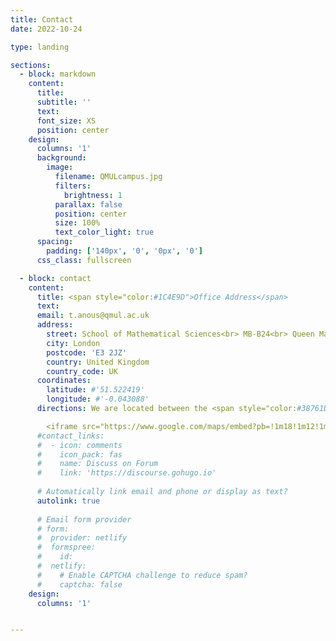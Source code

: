 ```yaml
---
title: Contact
date: 2022-10-24

type: landing

sections:
  - block: markdown
    content:
      title: 
      subtitle: ''
      text: 
      font_size: XS
      position: center
    design:
      columns: '1'
      background:
        image: 
          filename: QMULcampus.jpg
          filters:
            brightness: 1
          parallax: false
          position: center
          size: 100%
          text_color_light: true
      spacing:
        padding: ['140px', '0', '0px', '0']
      css_class: fullscreen

  - block: contact
    content:
      title: <span style="color:#1C4E9D">Office Address</span>
      text: 
      email: t.anous@qmul.ac.uk
      address:  
        street: School of Mathematical Sciences<br> MB-B24<br> Queen Mary University of London<br> Mile End Road
        city: London
        postcode: 'E3 2JZ'
        country: United Kingdom
        country_code: UK
      coordinates:
        latitude: #'51.522419'
        longitude: #'-0.043088'
      directions: We are located between the <span style="color:#38761D">Stepney</span> <span style="color:#C27BA0">Green</span> and <span style="color:#CC0000">Mi</span><span style="color:#38761D">le E</span><span style="color:#C27BA0">nd</span> tube stops<br> 

        <iframe src="https://www.google.com/maps/embed?pb=!1m18!1m12!1m3!1d2482.493285291059!2d-0.0457134232438842!3d51.522511671816844!2m3!1f0!2f0!3f0!3m2!1i1024!2i768!4f13.1!3m3!1m2!1s0x48761d2f3123ff19%3A0x1a14b140e802c875!2sSchool%20of%20Mathematical%20Sciences!5e0!3m2!1sen!2suk!4v1691160967834!5m2!1sen!2suk" width="100%" height="450" style="border:0;" allowfullscreen="" loading="lazy" referrerpolicy="no-referrer-when-downgrade"></iframe>
      #contact_links:
      #  - icon: comments
      #    icon_pack: fas
      #    name: Discuss on Forum
      #    link: 'https://discourse.gohugo.io'
    
      # Automatically link email and phone or display as text?
      autolink: true
    
      # Email form provider
      # form:
      #  provider: netlify
      #  formspree:
      #    id:
      #  netlify:
      #    # Enable CAPTCHA challenge to reduce spam?
      #    captcha: false
    design:
      columns: '1'


---
```

